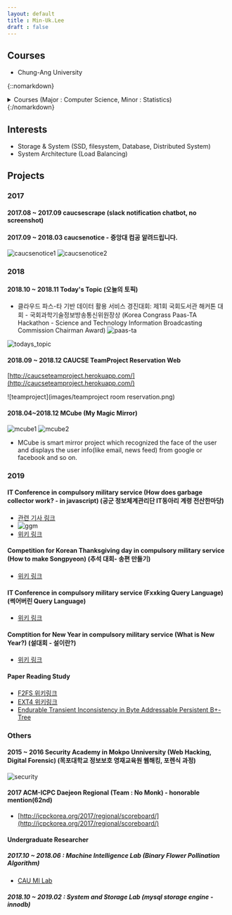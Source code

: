 ```yaml
---
layout: default
title : Min-Uk.Lee
draft : false
---
```


## Courses
 * Chung-Ang University

{::nomarkdown} <details> {:/nomarkdown}
{::nomarkdown}<summary> Courses (Major : Computer Science, Minor : Statistics) </summary> {:/nomarkdown}
2017 Spring

- General Physics I (Only Theory)
- Linear Algebra (Only Theory)
- C Programming I (Syntax & Make keyword searching program)
- Creative Design (LEGO EV3 Project)

2017 Fall

- Logic Circuit (Theory & Quartus)
- Probability (Only Theory)
- Discrete Mathematics (Only Theory)
- Data Structure (Only Theory)
- C Programming II

2018 Spring

- Mathematics statistics I (Only Theory) - Minor
- Operating System (Theory & OS/161, Pintos)
- Graphics (Theory & MFC Project (without OpenGL))
- Database (Theory & Mysql)
- Software Programming (Java Syntax & Make Chess Program with Swing)

2018 Fall

- Mathematics statistics II (Only Theory) - Minor
- Computer Architecture (Only Theory)
- Image Processing (Theory & OpenCV)
- Object-Oriented Programming (Theory & C++)
- Algorithm (Theory & Toy Project)
- Programming Language (Lexical Analysis, Syntax Analysis & Make converter from nnef to tensorflow with JavaCC)
{::nomarkdown} </details> {:/nomarkdown}

## Interests
 * Storage & System (SSD, filesystem, Database, Distributed System)
 * System Architecture (Load Balancing)
## Projects
### 2017
#### 2017.08 ~ 2017.09 caucsescrape (slack notification chatbot, no screenshot)
#### 2017.09 ~ 2018.03 caucsenotice - 중앙대 컴공 알려드립니다.
![caucsenotice1](images/caucsenotice1.png)
![caucsenotice2](images/caucsenotice2.png)
### 2018
#### 2018.10 ~ 2018.11 Today's Topic (오늘의 토픽)
* 클라우드 파스-타 기반 데이터 활용 서비스 경진대회: 제1회 국회도서관 해커톤 대회 - 국회과학기술정보방송통신위원장상 (Korea Congrass Paas-TA Hackathon - Science and Technology Information Broadcasting Commission Chairman Award)
![paas-ta](images/paas-ta.png)

![todays_topic](images/todays_topic.jpg)

#### 2018.09 ~ 2018.12 CAUCSE TeamProject Reservation Web
[http://caucseteamproject.herokuapp.com/](http://caucseteamproject.herokuapp.com/)

![teamproject](images/teamproject room reservation.png)

#### 2018.04~2018.12 MCube (My Magic Mirror)
![mcube1](images/mcube-1.png)
![mcube2](images/mcube-2.jpg)

- MCube is smart mirror project which recognized the face of the user and displays the user info(like email, news feed) from google or facebook and so on.

### 2019
#### IT Conference in compulsory military service (How does garbage collector work? - in javascript) (공군 정보체계관리단 IT동아리 계령 전산한마당)
 * [관련 기사 링크](http://www.dowori.co.kr/news/articleView.html?idxno=2919)
 * ![ggm](images/ggm.jpg)
 * [위키 링크](/wiki/memory_leak)
#### Competition for Korean Thanksgiving day in compulsory military service (How to make Songpyeon) (추석 대회- 송편 만들기)
 * [위키 링크](/wiki/송편대회)
#### IT Conference in compulsory military service (Fxxking Query Language) (썩어버린 Query Language)
 * [위키 링크](/wiki/썩어버린-query-language)
#### Comptition for New Year in compulsory military service (What is New Year?) (설대회 - 설이란?)
 * [위키 링크](/wiki/설대회)

#### Paper Reading Study
 * [F2FS 위키링크](/wiki/f2fs)
 * [EXT4 위키링크](/wiki/ext4)
 * [Endurable Transient Inconsistency in Byte Addressable Persistent B+-Tree](/wiki/endurable_transient_inconsistency_in_byte_addressable_persistent_b+-tree)

### Others

#### 2015 ~ 2016 Security Academy in Mokpo Unniversity (Web Hacking, Digital Forensic) (목포대학교 정보보호 영재교육원 웹해킹, 포렌식 과정)
![security](images/security-academy.jpg)
#### 2017 ACM-ICPC Daejeon Regional (Team : No Monk) - honorable mention(62nd)
 * [http://icpckorea.org/2017/regional/scoreboard/](http://icpckorea.org/2017/regional/scoreboard/)
#### Undergraduate Researcher
##### 2017.10 ~ 2018.06 : Machine Intelligence Lab (Binary Flower Pollination Algorithm)
 * [CAU MI Lab](http://mi.cau.ac.kr/?f=activities)
##### 2018.10 ~ 2019.02 : System and Storage Lab (mysql storage engine - innodb)
